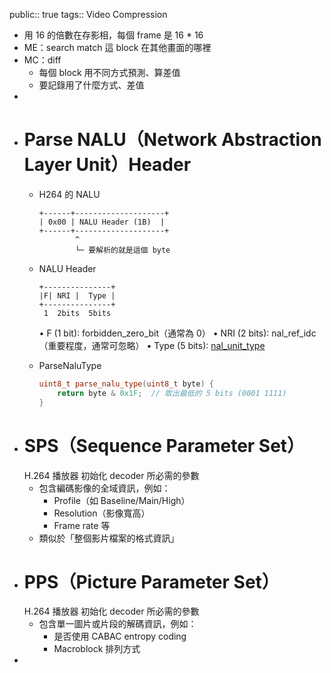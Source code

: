public:: true
tags:: Video Compression

- 用 16 的倍數在存影相，每個 frame 是 16 * 16
- ME：search match 這 block 在其他畫面的哪裡
- MC：diff
	- 每個 block 用不同方式預測、算差值
	- 要記錄用了什麼方式、差值
-
- # Parse NALU（Network Abstraction Layer Unit）Header
	- H264 的 NALU
	  
	  ```
	  +------+--------------------+
	  | 0x00 | NALU Header (1B)  |
	  +------+--------------------+
	          ^
	          └─ 要解析的就是這個 byte
	  ```
	- NALU Header
	  
	  ```
	  +---------------+
	  |F| NRI |  Type |
	  +---------------+
	   1  2bits  5bits
	  ```
	  	•	F (1 bit): forbidden_zero_bit（通常為 0）
	  	•	NRI (2 bits): nal_ref_idc（重要程度，通常可忽略）
	  	•	Type (5 bits): [nal_unit_type](((675a88b9-0350-452b-87d6-0cfc9581509a)))
	- ParseNaluType
	  
	  ```cpp
	  uint8_t parse_nalu_type(uint8_t byte) {
	      return byte & 0x1F;  // 取出最低的 5 bits (0001 1111)
	  }
	  ```
- # SPS（Sequence Parameter Set）
  H.264 播放器 初始化 decoder 所必需的參數
	- 包含編碼影像的全域資訊，例如：
		- Profile（如 Baseline/Main/High）
		- Resolution（影像寬高）
		- Frame rate 等
	- 類似於「整個影片檔案的格式資訊」
- # PPS（Picture Parameter Set）
  H.264 播放器 初始化 decoder 所必需的參數
	- 包含單一圖片或片段的解碼資訊，例如：
		- 是否使用 CABAC entropy coding
		- Macroblock 排列方式
-